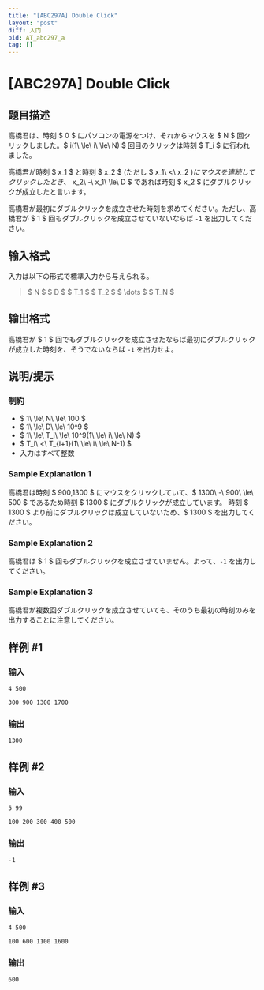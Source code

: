 ```yaml
---
title: "[ABC297A] Double Click"
layout: "post"
diff: 入门
pid: AT_abc297_a
tag: []
---
```


# [ABC297A] Double Click

## 题目描述

[problemUrl]: https://atcoder.jp/contests/abc297/tasks/abc297_a

高橋君は、時刻 $ 0 $ にパソコンの電源をつけ、それからマウスを $ N $ 回クリックしました。$ i(1\ \le\ i\ \le\ N) $ 回目のクリックは時刻 $ T_i $ に行われました。

高橋君が時刻 $ x_1 $ と時刻 $ x_2 $ (ただし $ x_1\ <\ x_2 $)にマウスを連続してクリックしたとき、$ x_2\ -\ x_1\ \le\ D $ であれば時刻 $ x_2 $ にダブルクリックが成立したと言います。

高橋君が最初にダブルクリックを成立させた時刻を求めてください。ただし、高橋君が $ 1 $ 回もダブルクリックを成立させていないならば `-1` を出力してください。

## 输入格式

入力は以下の形式で標準入力から与えられる。

> $ N $ $ D $ $ T_1 $ $ T_2 $ $ \dots $ $ T_N $

## 输出格式

高橋君が $ 1 $ 回でもダブルクリックを成立させたならば最初にダブルクリックが成立した時刻を、そうでないならば `-1` を出力せよ。

## 说明/提示

### 制約

- $ 1\ \le\ N\ \le\ 100 $
- $ 1\ \le\ D\ \le\ 10^9 $
- $ 1\ \le\ T_i\ \le\ 10^9(1\ \le\ i\ \le\ N) $
- $ T_i\ <\ T_{i+1}(1\ \le\ i\ \le\ N-1) $
- 入力はすべて整数
 
### Sample Explanation 1

高橋君は時刻 $ 900,1300 $ にマウスをクリックしていて、$ 1300\ -\ 900\ \le\ 500 $ であるため時刻 $ 1300 $ にダブルクリックが成立しています。 時刻 $ 1300 $ より前にダブルクリックは成立していないため、$ 1300 $ を出力してください。

### Sample Explanation 2

高橋君は $ 1 $ 回もダブルクリックを成立させていません。よって、`-1` を出力してください。

### Sample Explanation 3

高橋君が複数回ダブルクリックを成立させていても、そのうち最初の時刻のみを出力することに注意してください。

## 样例 #1

### 输入

```
4 500
300 900 1300 1700
```

### 输出

```
1300
```

## 样例 #2

### 输入

```
5 99
100 200 300 400 500
```

### 输出

```
-1
```

## 样例 #3

### 输入

```
4 500
100 600 1100 1600
```

### 输出

```
600
```

